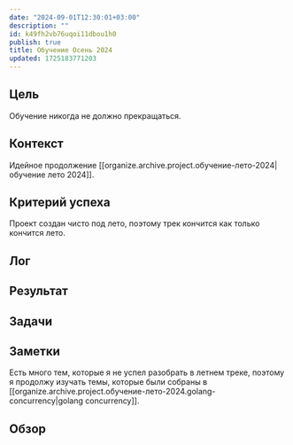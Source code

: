 ```yaml
---
date: "2024-09-01T12:30:01+03:00"
description: ""
id: k49fh2vb76uqoi11dbou1h0
publish: true
title: Обучение Осень 2024
updated: 1725183771203
---
```


## Цель

<!-- Зачем реализовывать данный проект? -->

Обучение никогда не должно прекращаться. 

## Контекст

<!-- Откуда пришла идея реализовать данный проект? -->

Идейное продолжение [[organize.archive.project.обучение-лето-2024|обучение лето 2024]].

## Критерий успеха

<!-- Как понять, что проект закончен? -->

Проект создан чисто под лето, поэтому трек кончится как только кончится лето.

## Лог

<!-- devlog для проекта -->

## Результат

<!-- Список артефактов созданных в результате проекта -->

## Задачи

<!-- Список задач, которые необходимо выполнить для проекта -->

## Заметки

<!-- Любые заметки связанные с проектом -->

Есть много тем, которые я не успел разобрать в летнем треке, поэтому я продолжу изучать темы, которые были собраны в [[organize.archive.project.обучение-лето-2024.golang-concurrency|golang concurrency]].

## Обзор

<!-- Ретроспектива проекта. Что получилось, что не получилось, как сделать лучше? -->
